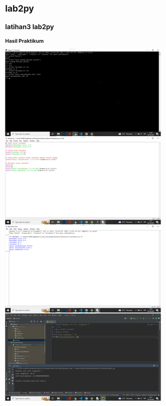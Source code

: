 # lab2py
## latihan3 lab2py

### Hasil Praktikum
![Gambar 1](screenshot/ss1.png)
![Gambar 2](screenshot/ss2.png)
![Gambar 3](screenshot/hasilss2.png)
![Gambar 4](screenshot/ss3.png)